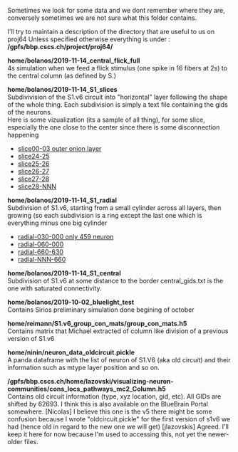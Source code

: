 Sometimes we look for some data and we dont remember where they are, conversely sometimes we are not sure what this folder contains.

I'll try to maintain a description of the directory that are useful to us on proj64
Unless specified otherwise everything is under :
**/gpfs/bbp.cscs.ch/project/proj64/**

**home/bolanos/2019-11-14_central_flick_full**  
4s simulation when we feed a flick stimulus (one spike in 16 fibers at 2s) to the central column (as defined by S.)

**home/bolanos/2019-11-14_S1_slices**  
Subdivivision of the S1.v6 circuit into "horizontal" layer following the shape of the whole thing.
Each subdivision is simply a text file containing the gids of the neurons.  
Here is some vizualization (its a sample of all thing), for some slice, especially the one close to the center since there is some disconnection happening
+ [slice00-03 outer onion layer](fig/Slice03.png)
+ [slice24-25](fig/Slice24-25.png)
+ [slice25-26](fig/Slice25-26.png)
+ [slice26-27](fig/Slice26-27.png)
+ [slice27-28](fig/Slice27-28.png)
+ [slice28-NNN](fig/Slice28-NNN.png)


**home/bolanos/2019-11-14_S1_radial**  
Subdivision of S1.v6, starting from a small cylinder across all layers, then growing (so each subdivision is a ring except the last one which is everything minus one big cylinder
+ [radial-030-000 only 459 neuron](fig/radial-030-000.png)
+ [radial-060-000](fig/radial-060-030.png)
+ [radial-660-630](fig/radial-660-630.png)
+ [radial-NNN-660](fig/radial-NNN-660.png)

**home/bolanos/2019-11-14_S1_central**  
Subdivision of S1.v6 at some distance to the border
central_gids.txt is the one with saturated connectivity.


**home/bolanos/2019-10-02_bluelight_test**  
Contains Sirios preliminary simulation done begining of october

**home/reimann/S1.v6_group_con_mats/group_con_mats.h5**  
Contains matrix that Michael extracted of column like division of a previous version of S1.v6

**home/ninin/neuron_data_oldcircuit.pickle**<br>
A panda dataframe with the list of neuron of S1.V6 (aka old circuit) and their information such as mtype layer position and so on. 

**/gpfs/bbp.cscs.ch/home/lazovski/visualizing-neuron-communities/cons_locs_pathways_mc2_Column.h5**<br>
Contains old circuit information (type, xyz location, gid, etc). All GIDs are shifted by 62693. I think this is also available on the BlueBrain Portal somewhere. [Nicolas] I believe this one is the v5 there might be some confusion because I wrote "oldcircuit.pickle" for the first version of s1v6 we had (hence old in regard to the new one we will get) [jlazovskis] Agreed. I'll keep it here for now because I'm used to accessing this, not yet the newer-older files.
